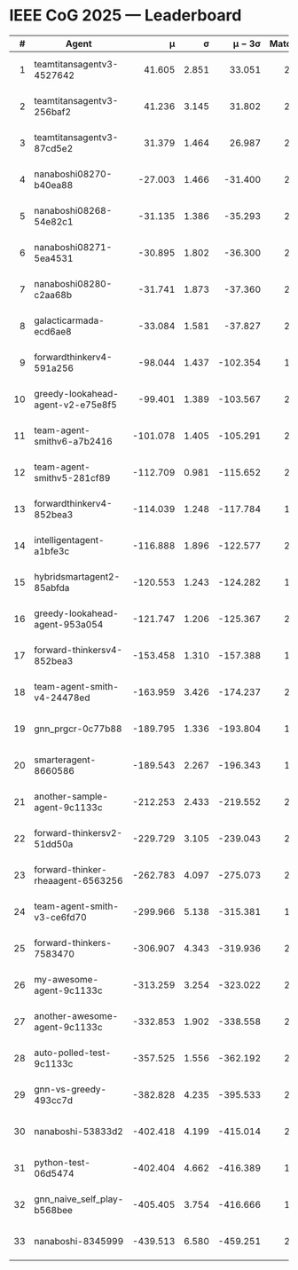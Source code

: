 # IEEE CoG 2025 — Leaderboard

| # | Agent | μ | σ | μ − 3σ | Matches | Updated |
|---:|---|---:|---:|---:|---:|---|
| 1 | teamtitansagentv3-4527642 | 41.605 | 2.851 | 33.051 | 2020 | 2025-09-01 12:01 |
| 2 | teamtitansagentv3-256baf2 | 41.236 | 3.145 | 31.802 | 2458 | 2025-09-01 12:01 |
| 3 | teamtitansagentv3-87cd5e2 | 31.379 | 1.464 | 26.987 | 2118 | 2025-09-01 12:01 |
| 4 | nanaboshi08270-b40ea88 | -27.003 | 1.466 | -31.400 | 2360 | 2025-09-01 12:01 |
| 5 | nanaboshi08268-54e82c1 | -31.135 | 1.386 | -35.293 | 2380 | 2025-09-01 12:01 |
| 6 | nanaboshi08271-5ea4531 | -30.895 | 1.802 | -36.300 | 2280 | 2025-09-01 12:01 |
| 7 | nanaboshi08280-c2aa68b | -31.741 | 1.873 | -37.360 | 2340 | 2025-09-01 12:01 |
| 8 | galacticarmada-ecd6ae8 | -33.084 | 1.581 | -37.827 | 2080 | 2025-09-01 12:01 |
| 9 | forwardthinkerv4-591a256 | -98.044 | 1.437 | -102.354 | 1711 | 2025-09-01 12:01 |
| 10 | greedy-lookahead-agent-v2-e75e8f5 | -99.401 | 1.389 | -103.567 | 2728 | 2025-09-01 12:01 |
| 11 | team-agent-smithv6-a7b2416 | -101.078 | 1.405 | -105.291 | 2460 | 2025-09-01 12:01 |
| 12 | team-agent-smithv5-281cf89 | -112.709 | 0.981 | -115.652 | 2340 | 2025-09-01 12:01 |
| 13 | forwardthinkerv4-852bea3 | -114.039 | 1.248 | -117.784 | 1971 | 2025-09-01 12:01 |
| 14 | intelligentagent-a1bfe3c | -116.888 | 1.896 | -122.577 | 2114 | 2025-09-01 12:01 |
| 15 | hybridsmartagent2-85abfda | -120.553 | 1.243 | -124.282 | 1775 | 2025-09-01 12:01 |
| 16 | greedy-lookahead-agent-953a054 | -121.747 | 1.206 | -125.367 | 2528 | 2025-09-01 12:01 |
| 17 | forward-thinkersv4-852bea3 | -153.458 | 1.310 | -157.388 | 1733 | 2025-09-01 12:01 |
| 18 | team-agent-smith-v4-24478ed | -163.959 | 3.426 | -174.237 | 2180 | 2025-09-01 12:01 |
| 19 | gnn_prgcr-0c77b88 | -189.795 | 1.336 | -193.804 | 1920 | 2025-09-01 12:01 |
| 20 | smarteragent-8660586 | -189.543 | 2.267 | -196.343 | 1940 | 2025-09-01 12:01 |
| 21 | another-sample-agent-9c1133c | -212.253 | 2.433 | -219.552 | 2400 | 2025-09-01 12:01 |
| 22 | forward-thinkersv2-51dd50a | -229.729 | 3.105 | -239.043 | 2020 | 2025-09-01 12:01 |
| 23 | forward-thinker-rheaagent-6563256 | -262.783 | 4.097 | -275.073 | 2340 | 2025-09-01 12:01 |
| 24 | team-agent-smith-v3-ce6fd70 | -299.966 | 5.138 | -315.381 | 1940 | 2025-09-01 12:01 |
| 25 | forward-thinkers-7583470 | -306.907 | 4.343 | -319.936 | 2320 | 2025-09-01 12:01 |
| 26 | my-awesome-agent-9c1133c | -313.259 | 3.254 | -323.022 | 2380 | 2025-09-01 12:01 |
| 27 | another-awesome-agent-9c1133c | -332.853 | 1.902 | -338.558 | 2420 | 2025-09-01 12:01 |
| 28 | auto-polled-test-9c1133c | -357.525 | 1.556 | -362.192 | 2540 | 2025-09-01 12:01 |
| 29 | gnn-vs-greedy-493cc7d | -382.828 | 4.235 | -395.533 | 2220 | 2025-09-01 12:01 |
| 30 | nanaboshi-53833d2 | -402.418 | 4.199 | -415.014 | 2140 | 2025-09-01 12:01 |
| 31 | python-test-06d5474 | -402.404 | 4.662 | -416.389 | 1700 | 2025-09-01 12:01 |
| 32 | gnn_naive_self_play-b568bee | -405.405 | 3.754 | -416.666 | 1340 | 2025-09-01 12:01 |
| 33 | nanaboshi-8345999 | -439.513 | 6.580 | -459.251 | 2040 | 2025-09-01 12:01 |
